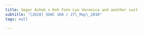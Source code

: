 ```yaml
---
title: Segar Ashok v Koh Fonn Lyn Veronica and another suit
subtitle: "[2010] SGHC 168 / 27\_May\_2010"
tags: null

---
```


